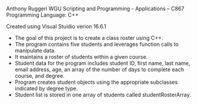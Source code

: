 Anthony Ruggeri
WGU Scripting and Programming - Applications – C867
Programming Language: C++

Created using Visual Stuidio verion 16.6.1

- The goal of this project is to create a class roster using C++.
- The program contains five students and leverages function calls to manipulate data. 
- It maintains a roster of students within a given course.
- Student data for the program includes student ID, first name, last name, email address, age, an array of the number of days to complete each course, and degree.  
- Program creates student objects using the appropriate subclasses indicated by degree type.
- Student list is stored in one array of students called studentRosterArray.
